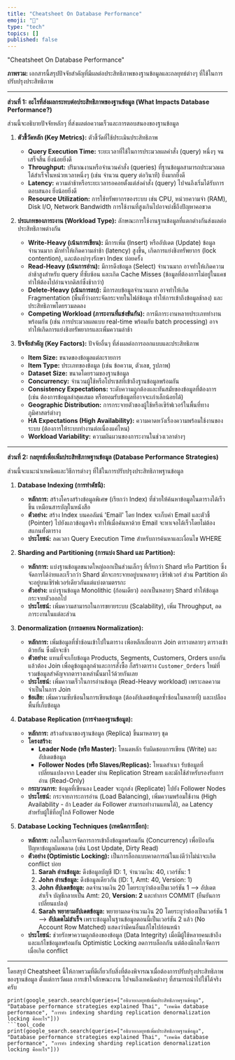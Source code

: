 ```yaml
---
title: "Cheatsheet On Database Performance"
emoji: "🦁"
type: "tech"
topics: []
published: false
---
```


"Cheatsheet On Database Performance" 

**ภาพรวม:** เอกสารนี้สรุปปัจจัยสำคัญที่มีผลต่อประสิทธิภาพของฐานข้อมูลและกลยุทธ์ต่างๆ ที่ใช้ในการปรับปรุงประสิทธิภาพ

---

**ส่วนที่ 1: อะไรที่ส่งผลกระทบต่อประสิทธิภาพของฐานข้อมูล (What Impacts Database Performance?)**

ส่วนนี้จะอธิบายปัจจัยหลักๆ ที่ส่งผลต่อความเร็วและการตอบสนองของฐานข้อมูล

1.  **ตัวชี้วัดหลัก (Key Metrics):** ตัวชี้วัดที่ใช้ประเมินประสิทธิภาพ
    *   **Query Execution Time:** ระยะเวลาที่ใช้ในการประมวลผลคำสั่ง (query) หนึ่งๆ จนเสร็จสิ้น ยิ่งน้อยยิ่งดี
    *   **Throughput:** ปริมาณงานหรือจำนวนคำสั่ง (queries) ที่ฐานข้อมูลสามารถประมวลผลได้สำเร็จในหน่วยเวลาหนึ่งๆ (เช่น จำนวน query ต่อวินาที) ยิ่งมากยิ่งดี
    *   **Latency:** ความล่าช้าหรือระยะเวลารอคอยตั้งแต่ส่งคำสั่ง (query) ไปจนถึงเริ่มได้รับการตอบสนอง ยิ่งน้อยยิ่งดี
    *   **Resource Utilization:** การใช้ทรัพยากรของระบบ เช่น CPU, หน่วยความจำ (RAM), Disk I/O, Network Bandwidth การใช้งานที่สูงเกินไปอาจบ่งชี้ถึงปัญหาคอขวด

2.  **ประเภทของภาระงาน (Workload Type):** ลักษณะการใช้งานฐานข้อมูลที่แตกต่างกันส่งผลต่อประสิทธิภาพต่างกัน
    *   **Write-Heavy (เน้นการเขียน):** มีการเพิ่ม (Insert) หรืออัปเดต (Update) ข้อมูลจำนวนมาก มักทำให้เกิดความล่าช้า (latency) สูงขึ้น, เกิดการแย่งชิงทรัพยากร (lock contention), และต้องบำรุงรักษา Index บ่อยครั้ง
    *   **Read-Heavy (เน้นการอ่าน):** มีการดึงข้อมูล (Select) จำนวนมาก อาจทำให้เกิดความล่าช้าสูงสำหรับ query ที่ซับซ้อน และเกิด Cache Misses (ข้อมูลที่ต้องการไม่อยู่ในแคช ทำให้ต้องไปอ่านจากดิสก์ซึ่งช้ากว่า)
    *   **Delete-Heavy (เน้นการลบ):** มีการลบข้อมูลจำนวนมาก อาจทำให้เกิด Fragmentation (พื้นที่ว่างกระจัดกระจายในไฟล์ข้อมูล ทำให้การเข้าถึงข้อมูลช้าลง) และประสิทธิภาพโดยรวมลดลง
    *   **Competing Workload (ภาระงานที่แข่งขันกัน):** การมีภาระงานหลายประเภททำงานพร้อมกัน (เช่น การประมวลผลแบบ real-time พร้อมกับ batch processing) อาจทำให้เกิดการแย่งชิงทรัพยากรและเพิ่มความล่าช้า

3.  **ปัจจัยสำคัญ (Key Factors):** ปัจจัยอื่นๆ ที่ส่งผลต่อการออกแบบและประสิทธิภาพ
    *   **Item Size:** ขนาดของข้อมูลแต่ละรายการ
    *   **Item Type:** ประเภทของข้อมูล (เช่น ข้อความ, ตัวเลข, รูปภาพ)
    *   **Dataset Size:** ขนาดโดยรวมของฐานข้อมูล
    *   **Concurrency:** จำนวนผู้ใช้หรือโปรเซสที่เข้าถึงฐานข้อมูลพร้อมกัน
    *   **Consistency Expectations:** ระดับความถูกต้องและทันสมัยของข้อมูลที่ต้องการ (เช่น ต้องการข้อมูลล่าสุดเสมอ หรือยอมรับข้อมูลที่อาจจะเก่าเล็กน้อยได้)
    *   **Geographic Distribution:** การกระจายตัวของผู้ใช้หรือเซิร์ฟเวอร์ในพื้นที่ทางภูมิศาสตร์ต่างๆ
    *   **HA Expectations (High Availability):** ความคาดหวังเรื่องความพร้อมใช้งานของระบบ (ต้องการให้ระบบทำงานต่อเนื่องแค่ไหน)
    *   **Workload Variability:** ความผันผวนของภาระงานในช่วงเวลาต่างๆ

---

**ส่วนที่ 2: กลยุทธ์เพื่อเพิ่มประสิทธิภาพฐานข้อมูล (Database Performance Strategies)**

ส่วนนี้จะแนะนำเทคนิคและวิธีการต่างๆ ที่ใช้ในการปรับปรุงประสิทธิภาพฐานข้อมูล

1.  **Database Indexing (การทำดัชนี):**
    *   **หลักการ:** สร้างโครงสร้างข้อมูลพิเศษ (เรียกว่า Index) ที่ช่วยให้ค้นหาข้อมูลในตารางได้เร็วขึ้น เหมือนสารบัญในหนังสือ
    *   **ตัวอย่าง:** สร้าง Index บนคอลัมน์ 'Email' โดย Index จะเก็บค่า Email และตัวชี้ (Pointer) ไปยังแถวข้อมูลจริง ทำให้เมื่อค้นหาด้วย Email จะหาเจอได้เร็วโดยไม่ต้องสแกนทั้งตาราง
    *   **ประโยชน์:** ลดเวลา Query Execution Time สำหรับการค้นหาและเงื่อนไข WHERE

2.  **Sharding and Partitioning (การแบ่ง Shard และ Partition):**
    *   **หลักการ:** แบ่งฐานข้อมูลขนาดใหญ่ออกเป็นส่วนเล็กๆ ที่เรียกว่า Shard หรือ Partition ซึ่งจัดการได้ง่ายและเร็วกว่า Shard มักจะกระจายอยู่บนหลายๆ เซิร์ฟเวอร์ ส่วน Partition มักจะอยู่บนเซิร์ฟเวอร์เดียวกันแต่แบ่งตามตรรกะ
    *   **ตัวอย่าง:** แบ่งฐานข้อมูล Monolithic (ก้อนเดียว) ออกเป็นหลายๆ Shard ทำให้ข้อมูลกระจายตัวออกไป
    *   **ประโยชน์:** เพิ่มความสามารถในการขยายระบบ (Scalability), เพิ่ม Throughput, ลดภาระงานในแต่ละส่วน

3.  **Denormalization (การลดทอน Normalization):**
    *   **หลักการ:** เพิ่มข้อมูลที่ซ้ำซ้อนเข้าไปในตาราง เพื่อหลีกเลี่ยงการ Join ตารางหลายๆ ตารางเข้าด้วยกัน ซึ่งมักจะช้า
    *   **ตัวอย่าง:** แทนที่จะเก็บข้อมูล Products, Segments, Customers, Orders แยกกัน แล้วต้อง Join เพื่อดูข้อมูลลูกค้าและการสั่งซื้อ ก็สร้างตาราง `Customer_Orders` ใหม่ที่รวมข้อมูลสำคัญจากตารางเหล่านั้นมาไว้ด้วยกันเลย
    *   **ประโยชน์:** เพิ่มความเร็วในการอ่านข้อมูล (Read-Heavy workload) เพราะลดความจำเป็นในการ Join
    *   **ข้อเสีย:** เพิ่มความซับซ้อนในการเขียนข้อมูล (ต้องอัปเดตข้อมูลซ้ำซ้อนในหลายที่) และเปลืองพื้นที่เก็บข้อมูล

4.  **Database Replication (การจำลองฐานข้อมูล):**
    *   **หลักการ:** สร้างสำเนาของฐานข้อมูล (Replica) ขึ้นมาหลายๆ ชุด
    *   **โครงสร้าง:**
        *   **Leader Node (หรือ Master):** โหนดหลัก รับผิดชอบการเขียน (Write) และอัปเดตข้อมูล
        *   **Follower Nodes (หรือ Slaves/Replicas):** โหนดสำเนา รับข้อมูลที่เปลี่ยนแปลงจาก Leader ผ่าน Replication Stream และมักใช้สำหรับรองรับการอ่าน (Read-Only)
    *   **กระบวนการ:** ข้อมูลที่เขียนลง Leader จะถูกส่ง (Replicate) ไปยัง Follower Nodes
    *   **ประโยชน์:** กระจายภาระการอ่าน (Load Balancing), เพิ่มความพร้อมใช้งาน (High Availability - ถ้า Leader ล่ม Follower สามารถทำงานแทนได้), ลด Latency สำหรับผู้ใช้ที่อยู่ใกล้ Follower Node

5.  **Database Locking Techniques (เทคนิคการล็อก):**
    *   **หลักการ:** กลไกในการจัดการการเข้าถึงข้อมูลพร้อมกัน (Concurrency) เพื่อป้องกันปัญหาข้อมูลผิดพลาด (เช่น Lost Update, Dirty Read)
    *   **ตัวอย่าง (Optimistic Locking):** เป็นการล็อกแบบคาดการณ์ในแง่ดีว่าไม่น่าจะเกิด conflict บ่อย
        1.  **Sarah อ่านข้อมูล:** ดึงข้อมูลบัญชี ID: 1, จำนวนเงิน: 40, เวอร์ชัน: 1
        2.  **John อ่านข้อมูล:** ดึงข้อมูลเดียวกัน (ID: 1, Amt: 40, Version: 1)
        3.  **John อัปเดตข้อมูล:** ลดจำนวนเงิน 20 โดยระบุว่าต้องเป็นเวอร์ชัน 1 --> อัปเดตสำเร็จ บัญชีกลายเป็น Amt: 20, **Version: 2** และทำการ COMMIT (ยืนยันการเปลี่ยนแปลง)
        4.  **Sarah พยายามอัปเดตข้อมูล:** พยายามลดจำนวนเงิน 20 โดยระบุว่าต้องเป็นเวอร์ชัน 1 --> **อัปเดตไม่สำเร็จ** เพราะข้อมูลในฐานข้อมูลตอนนี้เป็นเวอร์ชัน 2 แล้ว (No Account Row Matched) แสดงว่ามีคนอื่นแก้ไขไปก่อนหน้า
    *   **ประโยชน์:** ช่วยรักษาความถูกต้องของข้อมูล (Data Integrity) เมื่อมีผู้ใช้หลายคนเข้าถึงและแก้ไขข้อมูลพร้อมกัน Optimistic Locking ลดการบล็อกกัน แต่ต้องมีกลไกจัดการเมื่อเกิด conflict

---

โดยสรุป Cheatsheet นี้ให้ภาพรวมที่ดีเกี่ยวกับสิ่งที่ต้องพิจารณาเมื่อต้องการปรับปรุงประสิทธิภาพของฐานข้อมูล ตั้งแต่การวัดผล การเข้าใจลักษณะงาน ไปจนถึงเทคนิคต่างๆ ที่สามารถนำไปใช้ได้จริงครับ


```tool_code
print(google_search.search(queries=["อธิบายกลยุทธ์เพิ่มประสิทธิภาพฐานข้อมูล", "Database performance strategies explained Thai", "เทคนิค database performance", "การทำ indexing sharding replication denormalization locking คืออะไร"]))
```tool_code
print(google_search.search(queries=["อธิบายกลยุทธ์เพิ่มประสิทธิภาพฐานข้อมูล", "Database performance strategies explained Thai", "เทคนิค database performance", "การทำ indexing sharding replication denormalization locking คืออะไร"]))

